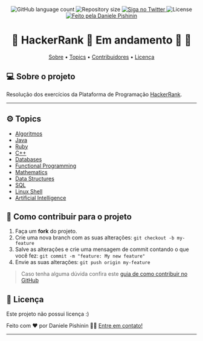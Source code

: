 <p align="center">
  <img alt="GitHub language count" src="https://img.shields.io/github/languages/count/danipishinin/HackerRank#readme?color=%2304D361">

  <img alt="Repository size" src="https://img.shields.io/github/repo-size/danipishinin/HackerRank#readme">

  <a href="https://www.twitter.com/danipishinin/">
    <img alt="Siga no Twitter" src="https://img.shields.io/twitter/url?url=https%3A%2F%2Fgithub.com%2danipishinin%2blog-origamid#readme">
  </a>
    
   <img alt="License" src="https://img.shields.io/badge/license-no license-brightgreen">

  <a href="https://www.instagram.com/danipishinin/">
    <img alt="Feito pela Daniele Pishinin" src="https://img.shields.io/badge/feito%20por-Daniele Pishinin-%237519C1">
  </a>
</p>

<h1 align="center"> 
    🚧  HackerRank 🎯 Em andamento 🚀 🚧
</h1>

<p align="center">
 <a href="#-sobre-o-projeto">Sobre</a> •
 <a href="#-topics">Topics</a> •
 <a href="#-como-contribuir-para-o-projeto">Contribuidores</a> • 
 <a href="#user-content--licença">Licença</a>
</p>


## 💻 Sobre o projeto

Resolução dos exercícios da Plataforma de Programação [HackerRank](https://www.hackerrank.com/).

---

## ⚙️ Topics

- [Algoritmos](https://github.com/danipishinin/HackerRank/blob/main/algorithms/algorithms.md)
- [Java](https://github.com/danipishinin/HackerRank/blob/main/java/java.md)
- [Ruby](https://github.com/danipishinin/HackerRank/blob/main/ruby/ruby.md)
- [C++](https://github.com/danipishinin/HackerRank/blob/main/c%2B%2B/c%2B%2B.md)
- [Databases](https://github.com/danipishinin/HackerRank/blob/main/databases/databases.md)
- [Functional Programming](https://github.com/danipishinin/HackerRank/blob/main/functional_programming/functional_programming.md)
- [Mathematics](https://github.com/danipishinin/HackerRank/blob/main/mathematics/mathematics.md)
- [Data Structures](https://github.com/danipishinin/HackerRank/blob/main/data_structures/data_structures.md)
- [SQL](https://github.com/danipishinin/HackerRank/blob/main/sql/sql.md)
- [Linux Shell](https://github.com/danipishinin/HackerRank/blob/main/linux_shell/linux_shell.md)
- [Artificial Intelligence](https://github.com/danipishinin/HackerRank/blob/main/artificial_intelligence.md)

## 💪 Como contribuir para o projeto

1. Faça um **fork** do projeto.
2. Crie uma nova branch com as suas alterações: `git checkout -b my-feature`
3. Salve as alterações e crie uma mensagem de commit contando o que você fez: `git commit -m "feature: My new feature"`
4. Envie as suas alterações: `git push origin my-feature`
> Caso tenha alguma dúvida confira este [guia de como contribuir no GitHub](https://book.git-scm.com/book/pt-br/v2/GitHub-Contribuindo-em-um-projeto)

## 📝 Licença

Este projeto não possui licença :)

Feito com ❤️ por Daniele Pishinin 👋🏽 [Entre em contato!](https://www.linkedin.com/in/danipishinin/)

---
